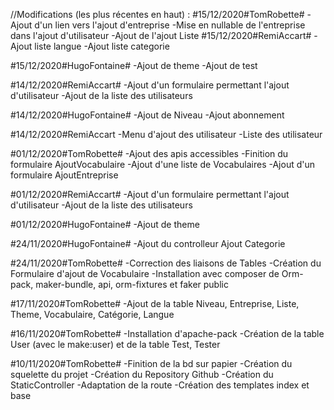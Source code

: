 //Modifications (les plus récentes en haut) :
#15/12/2020#TomRobette#
-Ajout d'un lien vers l'ajout d'entreprise
-Mise en nullable de l'entreprise dans l'ajout d'utilisateur
-Ajout de l'ajout Liste
#15/12/2020#RemiAccart#
-Ajout liste langue
-Ajout liste categorie

#15/12/2020#HugoFontaine#
-Ajout de theme
-Ajout de test


#14/12/2020#RemiAccart#
-Ajout d'un formulaire permettant l'ajout d'utilisateur
-Ajout de la liste des utilisateurs

#14/12/2020#HugoFontaine#
-Ajout de Niveau
-Ajout abonnement

#14/12/2020#RemiAccart
-Menu d'ajout des utilisateur
-Liste des utilisateur

#01/12/2020#TomRobette#
-Ajout des apis accessibles
-Finition du formulaire AjoutVocabulaire
-Ajout d'une liste de Vocabulaires
-Ajout d'un formulaire AjoutEntreprise

#01/12/2020#RemiAccart#
-Ajout d'un formulaire permettant l'ajout d'utilisateur
-Ajout de la liste des utilisateurs

#01/12/2020#HugoFontaine#
-Ajout de theme

#24/11/2020#HugoFontaine#
-Ajout du controlleur Ajout Categorie

#24/11/2020#TomRobette#
-Correction des liaisons de Tables
-Création du Formulaire d'ajout de Vocabulaire
-Installation avec composer de Orm-pack, maker-bundle, api, orm-fixtures et faker
public

#17/11/2020#TomRobette#
-Ajout de la table Niveau, Entreprise, Liste, Theme, Vocabulaire, Catégorie, Langue

#16/11/2020#TomRobette#
-Installation d'apache-pack
-Création de la table User (avec le make:user) et de la table Test, Tester

#10/11/2020#TomRobette#
-Finition de la bd sur papier
-Création du squelette du projet
-Création du Repository Github
-Création du StaticController
-Adaptation de la route
-Création des templates index et base
